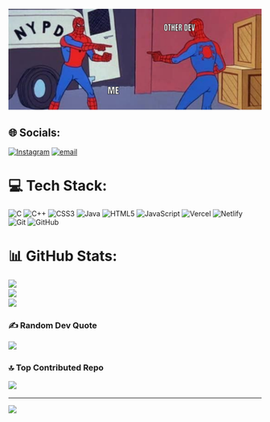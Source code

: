 ![Image](https://github.com/vaibhavjoc/vaibhavjoc/raw/main/Spider_Man_Double_Meme_1_1757339827939.jpeg)
## 🌐 Socials:
[![Instagram](https://img.shields.io/badge/Instagram-%23E4405F.svg?logo=Instagram&logoColor=white)](https://instagram.com/prakash_satyam_06) [![email](https://img.shields.io/badge/Email-D14836?logo=gmail&logoColor=white)](mailto:satyamprakash996@gmail.com) 

# 💻 Tech Stack:
![C](https://img.shields.io/badge/c-%2300599C.svg?style=for-the-badge&logo=c&logoColor=white) ![C++](https://img.shields.io/badge/c++-%2300599C.svg?style=for-the-badge&logo=c%2B%2B&logoColor=white) ![CSS3](https://img.shields.io/badge/css3-%231572B6.svg?style=for-the-badge&logo=css3&logoColor=white) ![Java](https://img.shields.io/badge/java-%23ED8B00.svg?style=for-the-badge&logo=openjdk&logoColor=white) ![HTML5](https://img.shields.io/badge/html5-%23E34F26.svg?style=for-the-badge&logo=html5&logoColor=white) ![JavaScript](https://img.shields.io/badge/javascript-%23323330.svg?style=for-the-badge&logo=javascript&logoColor=%23F7DF1E) ![Vercel](https://img.shields.io/badge/vercel-%23000000.svg?style=for-the-badge&logo=vercel&logoColor=white) ![Netlify](https://img.shields.io/badge/netlify-%23000000.svg?style=for-the-badge&logo=netlify&logoColor=#00C7B7) ![Git](https://img.shields.io/badge/git-%23F05033.svg?style=for-the-badge&logo=git&logoColor=white) ![GitHub](https://img.shields.io/badge/github-%23121011.svg?style=for-the-badge&logo=github&logoColor=white)
# 📊 GitHub Stats:
![](https://github-readme-stats.vercel.app/api?username=SatyamPrakash09&theme=dark&hide_border=false&include_all_commits=true&count_private=true)<br/>
![](https://nirzak-streak-stats.vercel.app/?user=SatyamPrakash09&theme=dark&hide_border=false)<br/>
![](https://github-readme-stats.vercel.app/api/top-langs/?username=SatyamPrakash09&theme=dark&hide_border=false&include_all_commits=true&count_private=true&layout=compact)

### ✍️ Random Dev Quote
![](https://quotes-github-readme.vercel.app/api?type=horizontal&theme=radical)

### 🔝 Top Contributed Repo
![](https://github-contributor-stats.vercel.app/api?username=SatyamPrakash09&limit=5&theme=dark&combine_all_yearly_contributions=true)

---
[![](https://visitcount.itsvg.in/api?id=SatyamPrakash09&icon=0&color=0)](https://visitcount.itsvg.in)

<!-- Proudly created with GPRM ( https://gprm.itsvg.in ) -->
